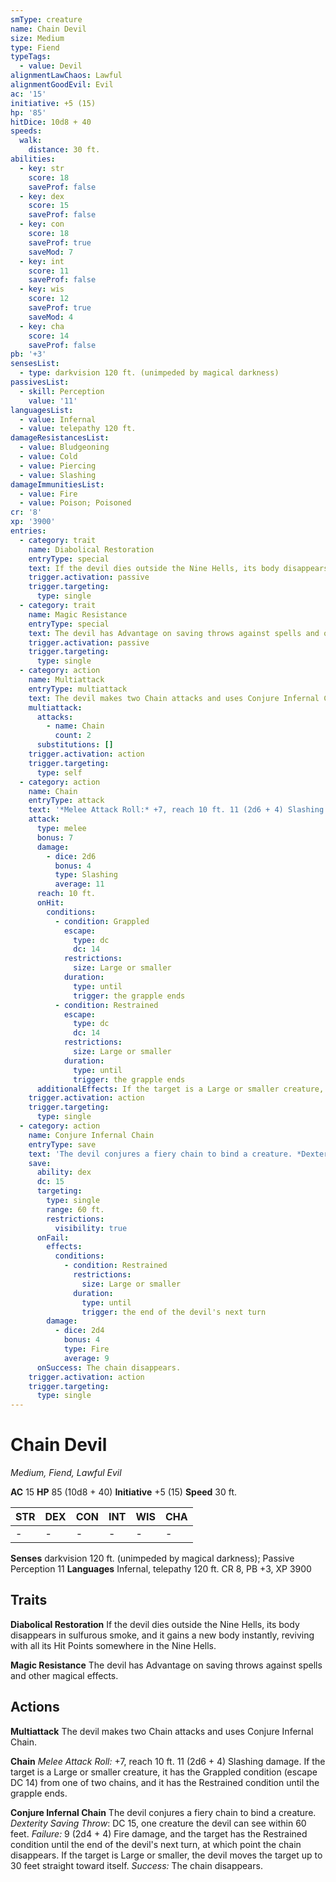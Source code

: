 ```yaml
---
smType: creature
name: Chain Devil
size: Medium
type: Fiend
typeTags:
  - value: Devil
alignmentLawChaos: Lawful
alignmentGoodEvil: Evil
ac: '15'
initiative: +5 (15)
hp: '85'
hitDice: 10d8 + 40
speeds:
  walk:
    distance: 30 ft.
abilities:
  - key: str
    score: 18
    saveProf: false
  - key: dex
    score: 15
    saveProf: false
  - key: con
    score: 18
    saveProf: true
    saveMod: 7
  - key: int
    score: 11
    saveProf: false
  - key: wis
    score: 12
    saveProf: true
    saveMod: 4
  - key: cha
    score: 14
    saveProf: false
pb: '+3'
sensesList:
  - type: darkvision 120 ft. (unimpeded by magical darkness)
passivesList:
  - skill: Perception
    value: '11'
languagesList:
  - value: Infernal
  - value: telepathy 120 ft.
damageResistancesList:
  - value: Bludgeoning
  - value: Cold
  - value: Piercing
  - value: Slashing
damageImmunitiesList:
  - value: Fire
  - value: Poison; Poisoned
cr: '8'
xp: '3900'
entries:
  - category: trait
    name: Diabolical Restoration
    entryType: special
    text: If the devil dies outside the Nine Hells, its body disappears in sulfurous smoke, and it gains a new body instantly, reviving with all its Hit Points somewhere in the Nine Hells.
    trigger.activation: passive
    trigger.targeting:
      type: single
  - category: trait
    name: Magic Resistance
    entryType: special
    text: The devil has Advantage on saving throws against spells and other magical effects.
    trigger.activation: passive
    trigger.targeting:
      type: single
  - category: action
    name: Multiattack
    entryType: multiattack
    text: The devil makes two Chain attacks and uses Conjure Infernal Chain.
    multiattack:
      attacks:
        - name: Chain
          count: 2
      substitutions: []
    trigger.activation: action
    trigger.targeting:
      type: self
  - category: action
    name: Chain
    entryType: attack
    text: '*Melee Attack Roll:* +7, reach 10 ft. 11 (2d6 + 4) Slashing damage. If the target is a Large or smaller creature, it has the Grappled condition (escape DC 14) from one of two chains, and it has the Restrained condition until the grapple ends.'
    attack:
      type: melee
      bonus: 7
      damage:
        - dice: 2d6
          bonus: 4
          type: Slashing
          average: 11
      reach: 10 ft.
      onHit:
        conditions:
          - condition: Grappled
            escape:
              type: dc
              dc: 14
            restrictions:
              size: Large or smaller
            duration:
              type: until
              trigger: the grapple ends
          - condition: Restrained
            escape:
              type: dc
              dc: 14
            restrictions:
              size: Large or smaller
            duration:
              type: until
              trigger: the grapple ends
      additionalEffects: If the target is a Large or smaller creature, it has the Grappled condition (escape DC 14) from one of two chains, and it has the Restrained condition until the grapple ends.
    trigger.activation: action
    trigger.targeting:
      type: single
  - category: action
    name: Conjure Infernal Chain
    entryType: save
    text: 'The devil conjures a fiery chain to bind a creature. *Dexterity Saving Throw*: DC 15, one creature the devil can see within 60 feet. *Failure:*  9 (2d4 + 4) Fire damage, and the target has the Restrained condition until the end of the devil''s next turn, at which point the chain disappears. If the target is Large or smaller, the devil moves the target up to 30 feet straight toward itself. *Success:*  The chain disappears.'
    save:
      ability: dex
      dc: 15
      targeting:
        type: single
        range: 60 ft.
        restrictions:
          visibility: true
      onFail:
        effects:
          conditions:
            - condition: Restrained
              restrictions:
                size: Large or smaller
              duration:
                type: until
                trigger: the end of the devil's next turn
        damage:
          - dice: 2d4
            bonus: 4
            type: Fire
            average: 9
      onSuccess: The chain disappears.
    trigger.activation: action
    trigger.targeting:
      type: single
---
```


# Chain Devil
*Medium, Fiend, Lawful Evil*

**AC** 15
**HP** 85 (10d8 + 40)
**Initiative** +5 (15)
**Speed** 30 ft.

| STR | DEX | CON | INT | WIS | CHA |
| --- | --- | --- | --- | --- | --- |
| - | - | - | - | - | - |

**Senses** darkvision 120 ft. (unimpeded by magical darkness); Passive Perception 11
**Languages** Infernal, telepathy 120 ft.
CR 8, PB +3, XP 3900

## Traits

**Diabolical Restoration**
If the devil dies outside the Nine Hells, its body disappears in sulfurous smoke, and it gains a new body instantly, reviving with all its Hit Points somewhere in the Nine Hells.

**Magic Resistance**
The devil has Advantage on saving throws against spells and other magical effects.

## Actions

**Multiattack**
The devil makes two Chain attacks and uses Conjure Infernal Chain.

**Chain**
*Melee Attack Roll:* +7, reach 10 ft. 11 (2d6 + 4) Slashing damage. If the target is a Large or smaller creature, it has the Grappled condition (escape DC 14) from one of two chains, and it has the Restrained condition until the grapple ends.

**Conjure Infernal Chain**
The devil conjures a fiery chain to bind a creature. *Dexterity Saving Throw*: DC 15, one creature the devil can see within 60 feet. *Failure:*  9 (2d4 + 4) Fire damage, and the target has the Restrained condition until the end of the devil's next turn, at which point the chain disappears. If the target is Large or smaller, the devil moves the target up to 30 feet straight toward itself. *Success:*  The chain disappears.

